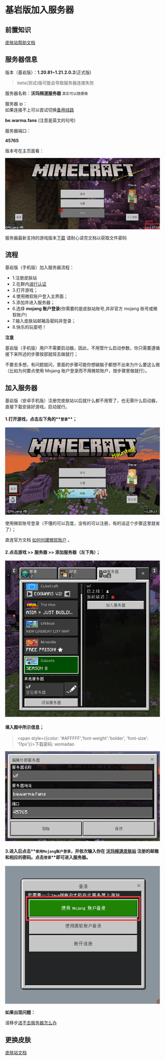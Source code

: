 # 基岩版加入服务器

## 前置知识

[皮肤站帮助文档](../First/Readme/pi-fu-zhan-wen-dang)

## 服务器信息

版本（基岩版）：**1.20.81~1.21.2.0.2**(正式版)

> beta(测试)版可能会导致服务器连接失败

服务器名称：**沃玛频道服务器** `其实可以随便填`

服务器 ip：  
如果连接不上可以尝试切换[备用线路](../intro.md#服务器-ip-地址)

**be.warma.fans** (注意是英文的句号)

服务器端口：

**45765**

版本号在主页面看：

![](<../assets/image%20(36).png>)

服务器最新支持的游戏版本[下载](https://pds.zroevn.cn/s/AZ15XJaiZzR)
请耐心读完文档以获取文件密码

## 流程

基岩版（手机版）加入服务器流程：

- 1.注册皮肤站
- 2.在群内[进行认证](../First/Readme/pi-fu-zhan-wen-dang.md#3.加入-qq-群并认证)
- 3.打开游戏；
- 4.使用微软账户登入主界面；
- 5.添加并进入服务器；
- 6.选择 **mojang 账户登录**(你需要的是皮肤站账号,并非官方 mojang 账号或微软账户)
- 7.输入皮肤站邮箱及密码并登录；
- 8.快乐的玩耍吧！

**注意**

基岩版（手机版）用户不需要启动器，因此，不用管什么启动参数，你只需要遵循接下来所述的步骤按部就班去做就行；

不要去多想，有问题就问，里面的步骤可能你想破脑子都想不出来为什么要这么做（比如为何要点使用 Mojang 账户登录而不用微软账户，按步骤里做就行）。

## 加入服务器

基岩版（安卓手机版）注册完皮肤站以后就什么都不用管了，也无需什么启动器，直接下载安装好游戏，启动就行。

#### 1.打开游戏，点击左下角的**`登录`**；

![（图中的是未登录的状态）](../assets/be5.png)

使用微软账号登录（不懂的可以百度，没有的可以注册，有的话这个步骤这里就省了）；

直连官方文档 [如何创建微软账户](https://support.microsoft.com/zh-cn/account-billing/%E5%A6%82%E4%BD%95%E5%88%9B%E5%BB%BA%E6%96%B0%E7%9A%84-microsoft-%E5%B8%90%E6%88%B7-a84675c3-3e9e-17cf-2911-3d56b15c0aaf) 。

#### 2.点击游戏 >> 服务器 >> 添加服务器（左下角）；

![（图中的wf即为已添加的情况）](../assets/be2.png)

#### 填入图中所示信息；

><span style={{color: '#AFFFFF','font-weight':'bolder', 'font-size': '11px'}}>下载密码:  womadao</span>

![](../assets/be3.png)

#### 3.进入后点击**`使用Mojang账户登录`**，并依次输入你在 [沃玛频道皮肤站](https://skin.warma.fans) 注册的邮箱和相应的密码。点击**`登录`**即可进入服务器。

![](../assets/be4.png)

**如果出现问题：**

请移步[进不去服务器怎么办](../Q&A/jin-bu-qu-de-yuan-yin.md)

## 更换皮肤

[皮肤站文档](../First/Readme/pi-fu-zhan-wen-dang)
